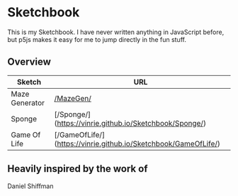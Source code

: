 # Sketchbook
This is my Sketchbook. I have never written anything in JavaScript before, but p5js makes it easy for me to jump directly in the fun stuff.


## Overview


| Sketch          | URL           |
| -------------   | ------------- |
| Maze Generator  | [/MazeGen/](https://vinrie.github.io/Sketchbook/MazeGen/) |
| Sponge    |[/Sponge/] (https://vinrie.github.io/Sketchbook/Sponge/)  |
| Game Of Life    |[/GameOfLife/] (https://vinrie.github.io/Sketchbook/GameOfLife/)  |


## Heavily inspired by the work of
Daniel Shiffman



